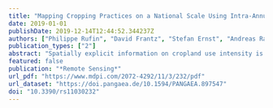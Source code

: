```yaml
---
title: "Mapping Cropping Practices on a National Scale Using Intra-Annual Landsat Time Series Binning"
date: 2019-01-01
publishDate: 2019-12-14T12:44:52.344237Z
authors: ["Philippe Rufin", "David Frantz", "Stefan Ernst", "Andreas Rabe", "Patrick Griffiths", "Mutlu Özdoğan", " Patrick Hostert"]
publication_types: ["2"]
abstract: "Spatially explicit information on cropland use intensity is vital for monitoring land and water resource demands in agricultural systems. Cropping practices underlie substantial spatial and temporal variability, which can be captured through the analysis of image time series. Temporal binning helps to overcome limitations concerning operability and repeatability for mapping large areas and can improve the thematic detail and consistency of maps in agricultural systems. We here assessed the use of annual, quarterly, and eight-day temporal features for mapping five cropping practices on annual croplands across Turkey. We used 2403 atmospherically corrected and topographically normalized Landsat Collection 1 L1TP images of 2015 to compute quarterly best-pixel composites, quarterly and annual spectral-temporal metrics, as well as gap-filled eight-day time series of Tasseled Cap components. We tested 22 feature sets for binary cropland mapping, and subsequent discrimination of five cropping practices: Spring and winter cropping, summer cropping, semi-aquatic cropping, double cropping, and greenhouse cultivation. We evaluated area-adjusted accuracies and compared cropland area estimates at the province-level with official statistics. We achieved overall accuracies above 90%, when using either all quarterly features or the eight-day Tasseled Cap time series, indicating that temporal binning of intra-annual image time-series into multiple temporal features improves representations of cropping practices. Class accuracies of winter and spring, summer, and double cropping were robust, while omission errors for semi-aquatic cropping and greenhouse cultivation were high. Our mapped cropland extent was in good agreement with province-level statistics (r2 = 0.85, RMSE = 7.2%). Our results indicate that 71.3% (±2.3%) of Turkey’s annual croplands were cultivated during winter and spring, 15.8% (±2.2%) during summer, while 8.5% (±1.6%) were double-cropped, 4% (±1.9%) were cultivated under semi-aquatic conditions, and 0.32% (±0.2%) was greenhouse cultivation. Our study presents an open and readily available framework for detailed cropland mapping over large areas, which bears the potential to inform assessments of land use intensity, as well as land and water resource demands."
featured: false
publication: "*Remote Sensing*"
url_pdf: "https://www.mdpi.com/2072-4292/11/3/232/pdf"
url_dataset: "https://doi.pangaea.de/10.1594/PANGAEA.897547"
doi: "10.3390/rs11030232"
---
```


